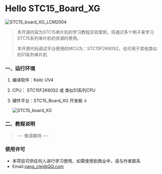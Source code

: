 # Hello STC15_Board_XG

 ![STC15_board_XG_LCM2004](https://code.csdn.net/kimiyang123/stc15_board_xg/blob/master/Img/STC15_board_XG_LCM2004.jpg)



> 本开源内容为STC15单片机的学习教程实验案例，将通过多个例子来学习STC15系列单片机的资源的使用。
>
> 本开源代码调试平台使用的MCU为：STC15F2K60S2，也可用于其他类似的51系列单片机

### 一、运行环境

1. 编译软件：Keilc UV4

2. CPU： STC15F2K60S2 或 类似51系列CPU

3. 硬件平台：STC15_Board_XG 开发板 ↓

    ![STC15_board_XG](https://code.csdn.net/kimiyang123/stc15_board_xg/blob/master/Img/STC15_board_XG.jpg)


### 二、教程说明

> --- 敬请期待 ---







### 使用许可

* 本项目可供任何人进行学习使用，如需使用到商业中，请与作者联系
* Email:yang_clei@QQ.com